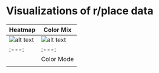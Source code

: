 # Visualizations of r/place data

|Heatmap|Color Mix|
|---|---|
|![alt text](https://github.com/rwbakerUMASS/r-place/blob/main/Color%20Mix/color_mix.png)|![alt text](https://github.com/rwbakerUMASS/r-place/blob/main/Color%20Mix/color_mix.png)|
|:---:|:---:|
||Color Mode|
|||
